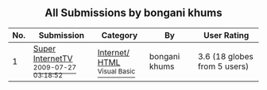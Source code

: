﻿<div align="center">

## All Submissions by bongani khums

</div>

No.  | Submission | Category | By   | User Rating
---- | ---------- | -------- | ---- | -----------
1 | [Super InternetTV<br /><sup>2009-07-27 03:18:52</sup>](https://github.com/Planet-Source-Code/bongani-khums-super-internettv__1-72308) | [Internet/ HTML<br /><sup>Visual Basic</sup>](../ByCategory/internet-html__1-34.md) | bongani khums | 3.6 (18 globes from 5 users)
